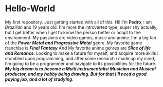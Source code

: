 # Hello-World
My first repository. Just getting started with all of this.
Hi! I'm **Pedro**, i am _Brazilian_ and 19 years old.
I'm more the introverted type, super shy actually, but I get better when I get to know the person better or adapt to the environment.
My passions are video games, music and anime.
I'm a big fan of the ***Power Metal and Progressive Metal*** genre.
My favorite game franchise is ***Final Fantasy***
And My favorite anime genres are ***Slice of life and Romance***. 
Looking to make a future for myself, and acquire more skills i stumbled upon programming, and after some research i made up my mind, i'm going to be a programmer and navigate to its possibilities for the future.
***My big dream is to become a Multi instrumentalist Musician and Musical productor, and my hobby being drawing. But for that i'll need a good paying job, and a lot of studying***.
